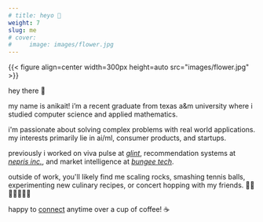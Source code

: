 ```yaml
---
# title: heyo 👋
weight: 7
slug: me
# cover:
#     image: images/flower.jpg
---
```


{{< figure align=center width=300px height=auto src="images/flower.jpg" >}}

hey there 👋

my name is anikait! i’m a recent graduate from texas a&m university where i studied computer science and applied mathematics.

i'm passionate about solving complex problems with real world applications. 
my interests primarily lie in ai/ml, consumer products, and startups. 

previously i worked on viva pulse at *[glint](https://community.glintinc.com/)*, recommendation systems at *[nepris inc.](https://nepris.com)*, and market intelligence at *[bungee tech](http://bungeetech.com)*.

outside of work, you'll likely find me scaling rocks, smashing tennis balls, experimenting new culinary recipes, or concert hopping with my friends. 🧗🏾🎾👨🏾‍🍳🐙

<!-- feel free to [reach](mailto:anikaitsharma@yahoo.com) out if you'd like to connect! ☕️ -->

happy to [connect](mailto:anikaitsharma@yahoo.com) anytime over a cup of coffee! ☕️